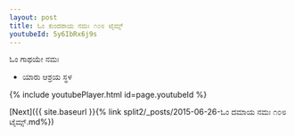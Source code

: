 ```yaml
---
layout: post
title: ಓಂ ಕುಂದರಾಯ ನಮಃ ೧೦೮ ಟೈಮ್ಸ್
youtubeId: 5y6IbRx6j9s
---
```

 
 
 ಓಂ ಗಾಥಯೇ ನಮಃ  
 
 -  ಯಾರು ಆಶ್ರಯ ಸ್ಥಳ 
 
  
 
  
 
 
 
 
 
 


{% include youtubePlayer.html id=page.youtubeId %}
 
[Next]({{ site.baseurl }}{% link  split2/_posts/2015-06-26-ಓಂ ದಮಾಯ ನಮಃ ೧೦೮ ಟೈಮ್ಸ್.md%})
 
